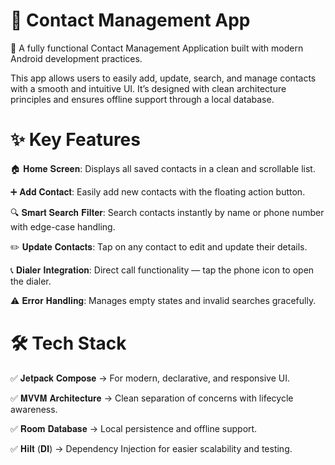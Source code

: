 # **📇 Contact Management App**

🚀 A fully functional Contact Management Application built with modern Android development practices.

This app allows users to easily add, update, search, and manage contacts with a smooth and intuitive UI. It’s designed with clean architecture principles and ensures offline support through a local database.

# **✨ Key Features**

🏠 𝐇𝐨𝐦𝐞 𝐒𝐜𝐫𝐞𝐞𝐧: Displays all saved contacts in a clean and scrollable list.

➕ 𝐀𝐝𝐝 𝐂𝐨𝐧𝐭𝐚𝐜𝐭: Easily add new contacts with the floating action button.

🔍 𝐒𝐦𝐚𝐫𝐭 𝐒𝐞𝐚𝐫𝐜𝐡 𝐅𝐢𝐥𝐭𝐞𝐫: Search contacts instantly by name or phone number with edge-case handling.

✏️ 𝐔𝐩𝐝𝐚𝐭𝐞 𝐂𝐨𝐧𝐭𝐚𝐜𝐭𝐬: Tap on any contact to edit and update their details.

📞 𝐃𝐢𝐚𝐥𝐞𝐫 𝐈𝐧𝐭𝐞𝐠𝐫𝐚𝐭𝐢𝐨𝐧: Direct call functionality — tap the phone icon to open the dialer.

⚠️ 𝐄𝐫𝐫𝐨𝐫 𝐇𝐚𝐧𝐝𝐥𝐢𝐧𝐠: Manages empty states and invalid searches gracefully.

# **🛠️ Tech Stack**

✅ 𝐉𝐞𝐭𝐩𝐚𝐜𝐤 𝐂𝐨𝐦𝐩𝐨𝐬𝐞 → For modern, declarative, and responsive UI.

✅ 𝐌𝐕𝐕𝐌 𝐀𝐫𝐜𝐡𝐢𝐭𝐞𝐜𝐭𝐮𝐫𝐞 → Clean separation of concerns with lifecycle awareness.

✅ 𝐑𝐨𝐨𝐦 𝐃𝐚𝐭𝐚𝐛𝐚𝐬𝐞 → Local persistence and offline support.

✅ 𝐇𝐢𝐥𝐭 (𝐃𝐈) → Dependency Injection for easier scalability and testing.
